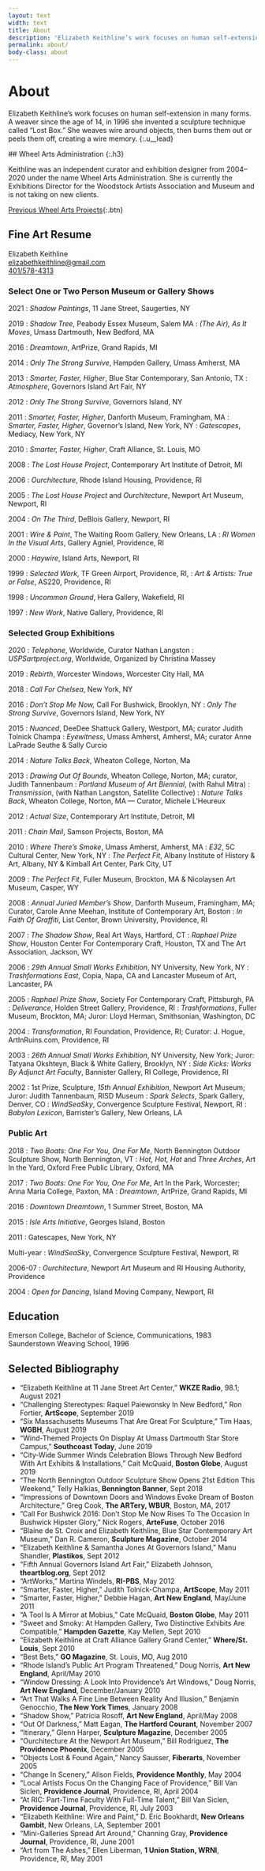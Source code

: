 ```yaml
---
layout: text
width: text
title: About
description: 'Elizabeth Keithline’s work focuses on human self-extension in many forms. A weaver since the age of 14, she invented a  technique called “Lost Box” where wire is woven around objects and the the object is burned out, creating a wire memory.'
permalink: about/
body-class: about
---
```


# About

Elizabeth Keithline’s work focuses on human self-extension in many forms. A weaver since the age of 14, in 1996 she invented a sculpture technique called “Lost Box.” She weaves wire around objects, then burns them out or peels them off, creating a wire memory.
{:.u__lead}

<div id="readmore" class="u__infobox" markdown="1">
## Wheel Arts Administration
{:.h3}

Keithline was an independent curator and exhibition designer from 2004–2020 under the name Wheel Arts Administration. She is currently the Exhibitions Director for the Woodstock Artists Association and Museum and is not taking on new clients.

[Previous Wheel Arts Projects](#){:.btn}

</div>

## Fine Art Resume

Elizabeth Keithline  
[elizabethkeithline@gmail.com](mailto:elizabethkeithline@gmail.com)  
[401/578-4313](tel:401-578-4313)

### Select One or Two Person Museum or Gallery Shows

2021
: _Shadow Paintings_, 11 Jane Street, Saugerties, NY

2019
: _Shadow Tree_, Peabody Essex Museum, Salem MA
: _(The Air), As It Moves_, Umass Dartmouth, New Bedford, MA

2016
: _Dreamtown_, ArtPrize, Grand Rapids, MI

2014
: _Only The Strong Survive_, Hampden Gallery, Umass Amherst, MA

2013
: _Smarter, Faster, Higher_, Blue Star Contemporary, San Antonio, TX
: _Atmosphere_, Governors Island Art Fair, NY

2012
: _Only The Strong Survive_, Governors Island, NY

2011
: _Smarter, Faster, Higher_, Danforth Museum, Framingham, MA
: _Smarter, Faster, Higher_, Governor’s Island, New York, NY
: _Gatescapes_, Mediacy, New York, NY

2010
: _Smarter, Faster, Higher_, Craft Alliance, St. Louis, MO

2008
: _The Lost House Project_, Contemporary Art Institute of Detroit, MI

2006
: _Ourchitecture_, Rhode Island Housing, Providence, RI

2005
: _The Lost House Project_ and _Ourchitecture_, Newport Art Museum, Newport, RI

2004
: _On The Third_, DeBlois Gallery, Newport, RI

2001
: _Wire & Paint_, The Waiting Room Gallery, New Orleans, LA
: _RI Women In the Visual Arts_, Gallery Agniel, Providence, RI

2000
: _Haywire_, Island Arts, Newport, RI

1999
: _Selected Work_, TF Green Airport, Providence, RI,
: _Art & Artists: True or False_, AS220, Providence, RI

1998
: _Uncommon Ground_, Hera Gallery, Wakefield, RI

1997
: _New Work_, Native Gallery, Providence, RI


### Selected Group Exhibitions

2020
: _Telephone_, Worldwide, Curator Nathan Langston
: _USPSartproject.org_, Worldwide, Organized by Christina Massey

2019
: _Rebirth_, Worcester Windows, Worcester City Hall, MA

2018
: _Call For Chelsea_, New York, NY

2016
: _Don’t Stop Me Now,_ Call For Bushwick, Brooklyn, NY
: _Only The Strong Survive_, Governors Island, New York, NY

2015
: _Nuanced_, DeeDee Shattuck Gallery, Westport, MA; curator Judith Tolnick Champa
: _Eyewitness_, Umass Amherst, Amherst, MA; curator Anne LaPrade Seuthe & Sally Curcio

2014
: _Nature Talks Back_, Wheaton College, Norton, Ma

2013
: _Drawing Out Of Bounds_, Wheaton College, Norton, MA; curator, Judith Tannenbaum
: _Portland Museum of Art Biennial_, (with Rahul Mitra)
: _Transmission_, (with Nathan Langston, Satellite Collective)
: _Nature Talks Back_, Wheaton College, Norton, MA — Curator, Michele L’Heureux

2012
: _Actual Size_, Contemporary Art Institute, Detroit, MI

2011
: _Chain Mail_, Samson Projects, Boston, MA

2010
: _Where There’s Smoke_, Umass Amherst, Amherst, MA
: _E32_, 5C Cultural Center, New York, NY
: _The Perfect Fit_, Albany Institute of History & Art, Albany, NY & Kimball Art Center, Park City, UT

2009
: _The Perfect Fit_, Fuller Museum, Brockton, MA & Nicolaysen Art Museum, Casper, WY

2008
: _Annual Juried Member’s Show_, Danforth Museum, Framingham, MA; Curator, Carole Anne Meehan, Institute of Contemporary Art, Boston
: _In Faith Of Graffiti_, List Center, Brown University, Providence, RI

2007
: _The Shadow Show_, Real Art Ways, Hartford, CT
: _Raphael Prize Show_, Houston Center For Contemporary Craft, Houston, TX and The Art Association, Jackson, WY

2006
: _29th Annual Small Works Exhibition_, NY University, New York, NY
: _Trashformations East_, Copia, Napa, CA and Lancaster Museum of Art, Lancaster, PA

2005
: _Raphael Prize Show_, Society For Contemporary Craft, Pittsburgh, PA
: _Deliverance_, Holden Street Gallery, Providence, RI
: _Trashformations_, Fuller Museum, Brockton, MA; Juror: Lloyd Herman, Smithsonian, Washington, DC

2004
: _Transformation_, RI Foundation, Providence, RI; Curator: J. Hogue, ArtInRuins.com, Providence, RI

2003
: _26th Annual Small Works Exhibition_, NY University, New York; Juror: Tatyana Okshteyn, Black & White Gallery, Brooklyn, NY
: _Side Kicks: Works By Adjunct Art Faculty_, Bannister Gallery, RI College, Providence, RI

2002
: 1st Prize, Sculpture, _15th Annual Exhibition_, Newport Art Museum; Juror: Judith Tannenbaum, RISD Museum
: _Spark Selects_, Spark Gallery, Denver, CO
: _WindSeaSky_, Convergence Sculpture Festival, Newport, RI
: _Babylon Lexicon_, Barrister’s Gallery, New Orleans, LA


### Public Art

2018
: _Two Boats: One For You, One For Me_, North Bennington Outdoor Sculpture Show, North Bennington, VT
: _Hot, Hot, Hot_ and _Three Arches_, Art In the Yard, Oxford Free Public Library, Oxford, MA

2017
: _Two Boats: One For You, One For Me_, Art In the Park, Worcester; Anna Maria College, Paxton, MA 
: _Dreamtown_, ArtPrize, Grand Rapids, MI

2016
: _Downtown Dreamtown_, 1 Summer Street, Boston, MA

2015
: _Isle Arts Initiative_, Georges Island, Boston

2011
: Gatescapes, New York, NY

Multi-year
: _WindSeaSky_, Convergence Sculpture Festival, Newport, RI

2006-07
: _Ourchitecture_, Newport Art Museum and RI Housing Authority, Providence

2004
: _Open for Dancing_, Island Moving Company, Newport, RI


## Education

Emerson College, Bachelor of Science, Communications, 1983  
Saunderstown Weaving School, 1996


## Selected Bibliography

+ “Elizabeth Keithline at 11 Jane Street Art Center,” **WKZE Radio**, 98.1; August 2021
+ “Challenging Stereotypes: Raquel Paiewonsky In New Bedford,” Ron Fortier, **ArtScope**, September 2019
+ “Six Massachusetts Museums That Are Great For Sculpture,” Tim Haas, **WGBH**, August 2019
+ “Wind-Themed Projects On Display At Umass Dartmouth Star Store Campus,” **Southcoast Today**, June 2019
+ “City-Wide Summer Winds Celebration Blows Through New Bedford With Art Exhibits & Installations,” Cait McQuaid, **Boston Globe**, August 2019
+ “The North Bennington Outdoor Sculpture Show Opens 21st Edition This Weekend,” Telly Halkias, **Bennington Banner**, Sept 2018
+ “Impressions of Downtown Doors and Windows Evoke Dream of Boston Architecture,” Greg Cook, **The ARTery, WBUR**, Boston, MA, 2017
+ ”Call For Bushwick 2016: Don’t Stop Me Now Rises To The Occasion In Bushwick Hipster Glory,” Nick Rogers, **ArteFuse**, October 2016
+ “Blaine de St. Croix and Elizabeth Keithline, Blue Star Contemporary Art Museum,” Dan R. Cameron, **Sculpture Magazine**, October 2014
+ “Elizabeth Keithline & Samantha Jones At Governors Island,” Manu Shandler, **Plastikos**, Sept 2012
+ “Fifth Annual Governors Island Art Fair,” Elizabeth Johnson, **theartblog.org**, Sept 2012
+ “ArtWorks,” Martina Windels, **RI-PBS**, May 2012
+ “Smarter, Faster, Higher,” Judith Tolnick-Champa, **ArtScope**, May 2011
+ “Smarter, Faster, Higher,” Debbie Hagan, **Art New England**, May/June 2011
+ “A Tool Is A Mirror at Mobius,” Cate McQuaid, **Boston Globe**, May 2011
+ “Sweet and Smoky: At Hampden Gallery, Two Distinctive Exhibits Are Compatible,” **Hampden Gazette**, Kay Mellen, Sept 2010
+ “Elizabeth Keithline at Craft Alliance Gallery Grand Center,” **Where/St. Louis**, Sept 2010
+ “Best Bets,” **GO Magazine**, St. Louis, MO, Aug 2010
+ “Rhode Island’s Public Art Program Threatened,” Doug Norris, **Art New England**, April/May 2010
+ “Window Dressing: A Look Into Providence’s Art Windows,” Doug Norris, **Art New England**, December/January 2010
+ “Art That Walks A Fine Line Between Reality And Illusion,” Benjamin Genocchio, **The New York Times**, January 2008
+ “Shadow Show,” Patricia Rosoff, **Art New England**, April/May 2008
+ “Out Of Darkness,” Matt Eagan, **The Hartford Courant**, November 2007
+ “Itinerary,” Glenn Harper, **Sculpture Magazine**, December 2005
+ “Ourchitecture At the Newport Art Museum,” Bill Rodriguez, **The Providence Phoenix**, December 2005
+ “Objects Lost & Found Again,” Nancy Sausser, **Fiberarts**, November 2005
+ “Change In Scenery,” Alison Fields, **Providence Monthly**, May 2004
+ “Local Artists Focus On the Changing Face of Providence,” Bill Van Siclen, **Providence Journal**, Providence, RI, April 2004 
+ “At RIC: Part-Time Faculty With Full-Time Talent,” Bill Van Siclen, **Providence Journal**, Providence, RI, July 2003
+ “Elizabeth Keithline: Wire and Paint,” D. Eric Bookhardt, **New Orleans Gambit**, New Orleans, LA, September 2001
+ “Mini-Galleries Spread Art Around,” Channing Gray, **Providence Journal**, Providence, RI, June 2001
+ “Art from The Ashes,” Ellen Liberman, **1 Union Station, WRNI**, Providence, RI, May 2001
